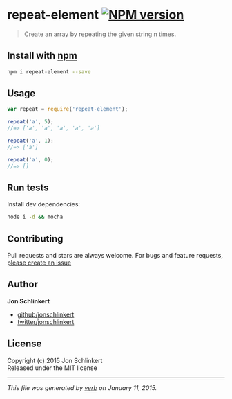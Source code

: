 # repeat-element [![NPM version](https://badge.fury.io/js/repeat-element.svg)](http://badge.fury.io/js/repeat-element)

> Create an array by repeating the given string n times. 

## Install with [npm](npmjs.org)

```bash
npm i repeat-element --save
```

## Usage

```js
var repeat = require('repeat-element');

repeat('a', 5);
//=> ['a', 'a', 'a', 'a', 'a']

repeat('a', 1);
//=> ['a']

repeat('a', 0);
//=> []
```

## Run tests

Install dev dependencies:

```bash
node i -d && mocha
```

## Contributing
Pull requests and stars are always welcome. For bugs and feature requests, [please create an issue](https://github.com/jonschlinkert/repeat-element/issues)

## Author

**Jon Schlinkert**
 
+ [github/jonschlinkert](https://github.com/jonschlinkert)
+ [twitter/jonschlinkert](http://twitter.com/jonschlinkert) 

## License
Copyright (c) 2015 Jon Schlinkert  
Released under the MIT license

***

_This file was generated by [verb](https://github.com/assemble/verb) on January 11, 2015._
